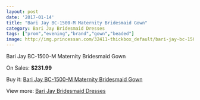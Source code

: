 ```yaml
---
layout: post
date: '2017-01-14'
title: "Bari Jay BC-1500-M Maternity Bridesmaid Gown"
category: Bari Jay Bridesmaid Dresses
tags: ["prom","evening","brand","gown","beaded"]
image: http://img.princessan.com/32411-thickbox_default/bari-jay-bc-1500-m-maternity-bridesmaid-gown.jpg
---
```

Bari Jay BC-1500-M Maternity Bridesmaid Gown

On Sales: **$231.99**
<a href="https://www.princessan.com/en/14869-bari-jay-bc-1500-m-maternity-bridesmaid-gown.html"><amp-img layout="responsive" width="600" height="600" src="//img.princessan.com/32411-thickbox_default/bari-jay-bc-1500-m-maternity-bridesmaid-gown.jpg" alt="Bari Jay BC-1500-M Maternity Bridesmaid Gown 0" /></a>
<a href="https://www.princessan.com/en/14869-bari-jay-bc-1500-m-maternity-bridesmaid-gown.html"><amp-img layout="responsive" width="600" height="600" src="//img.princessan.com/32413-thickbox_default/bari-jay-bc-1500-m-maternity-bridesmaid-gown.jpg" alt="Bari Jay BC-1500-M Maternity Bridesmaid Gown 1" /></a>
<a href="https://www.princessan.com/en/14869-bari-jay-bc-1500-m-maternity-bridesmaid-gown.html"><amp-img layout="responsive" width="600" height="600" src="//img.princessan.com/32412-thickbox_default/bari-jay-bc-1500-m-maternity-bridesmaid-gown.jpg" alt="Bari Jay BC-1500-M Maternity Bridesmaid Gown 2" /></a>

Buy it: [Bari Jay BC-1500-M Maternity Bridesmaid Gown](https://www.princessan.com/en/14869-bari-jay-bc-1500-m-maternity-bridesmaid-gown.html "Bari Jay BC-1500-M Maternity Bridesmaid Gown")

View more: [Bari Jay Bridesmaid Dresses](https://www.princessan.com/en/109- "Bari Jay Bridesmaid Dresses")